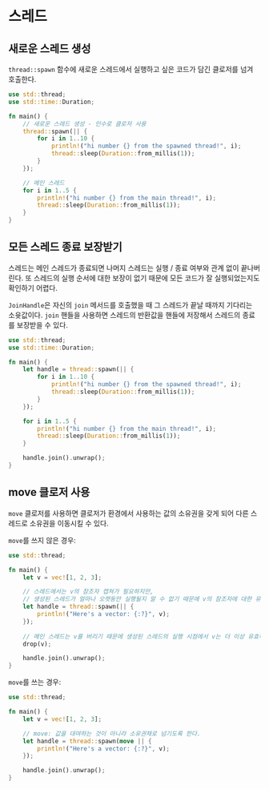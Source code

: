# 스레드

## 새로운 스레드 생성

`thread::spawn` 함수에 새로운 스레드에서 실행하고 싶은 코드가 담긴 클로저를 넘겨 호출한다.

```rust
use std::thread;
use std::time::Duration;

fn main() {
    // 새로운 스레드 생성 - 인수로 클로저 사용
    thread::spawn(|| {
        for i in 1..10 {
            println!("hi number {} from the spawned thread!", i);
            thread::sleep(Duration::from_millis(1));
        }
    });

    // 메인 스레드
    for i in 1..5 {
        println!("hi number {} from the main thread!", i);
        thread::sleep(Duration::from_millis(1));
    }
}
```

## 모든 스레드 종료 보장받기

스레드는 메인 스레드가 종료되면 나머지 스레드는 실행 / 종료 여부와 관계 없이 끝나버린다. 또 스레드의 실행 순서에 대한 보장이 없기 때문에 모든 코드가 잘 실행되었는지도 확인하기 어렵다.

`JoinHandle`은 자신의 `join` 메서드를 호출했을 때 그 스레드가 끝날 때까지 기다리는 소윳값이다. 
`join` 핸들을 사용하면 스레드의 반환값을 핸들에 저장해서 스레드의 종료를 보장받을 수 있다.

```rust
use std::thread;
use std::time::Duration;

fn main() {
    let handle = thread::spawn(|| {
        for i in 1..10 {
            println!("hi number {} from the spawned thread!", i);
            thread::sleep(Duration::from_millis(1));
        }
    });

    for i in 1..5 {
        println!("hi number {} from the main thread!", i);
        thread::sleep(Duration::from_millis(1));
    }

    handle.join().unwrap();
}
```

## move 클로저 사용

`move` 클로저를 사용하면 클로저가 환경에서 사용하는 값의 소유권을 갖게 되어 다른 스레드로 소유권을 이동시킬 수 있다.

`move`를 쓰지 않은 경우:

```rust
use std::thread;

fn main() {
    let v = vec![1, 2, 3];

    // 스레드에서는 v의 참조자 캡쳐가 필요하지만, 
    // 생성된 스레드가 얼마나 오랫동안 실행될지 알 수 없기 때문에 v의 참조자에 대한 유효성을 보장하지 못한다.
    let handle = thread::spawn(|| {
        println!("Here's a vector: {:?}", v);
    });
    
    // 메인 스레드는 v를 버리기 때문에 생성된 스레드의 실행 시점에서 v는 더 이상 유효하지 않게 된다.
    drop(v);

    handle.join().unwrap();
}
```

`move`를 쓰는 경우:

```rust
use std::thread;

fn main() {
    let v = vec![1, 2, 3];

    // move: 값을 대여하는 것이 아니라 소유권채로 넘기도록 한다.
    let handle = thread::spawn(move || {
        println!("Here's a vector: {:?}", v);
    });

    handle.join().unwrap();
}
```

